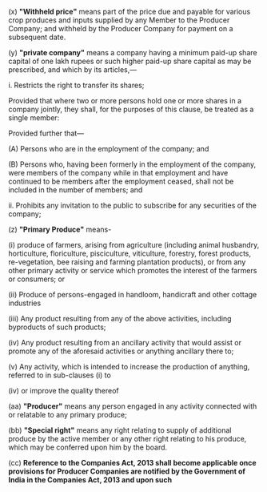 (x) **"Withheld price"** means part of the price due and payable for various crop produces and inputs supplied by any Member to the Producer Company; and withheld by the Producer Company for payment on a subsequent date.

(y) **"private company"** means a company having a minimum paid-up share capital of one lakh rupees or such higher paid-up share capital as may be prescribed, and which by its articles,—

i. Restricts the right to transfer its shares;

Provided that where two or more persons hold one or more shares in a company jointly, they shall, for the purposes of this clause, be treated as a single member:

Provided further that—

(A) Persons who are in the employment of the company; and

(B) Persons who, having been formerly in the employment of the company, were members of the company while in that employment and have continued to be members after the employment ceased, shall not be included in the number of members; and

ii. Prohibits any invitation to the public to subscribe for any securities of the company;

(z) **"Primary Produce"** means-

(i) produce of farmers, arising from agriculture (including animal husbandry, horticulture, floriculture, pisciculture, viticulture, forestry, forest products, re-vegetation, bee raising and farming plantation products), or from any other primary activity or service which promotes the interest of the farmers or consumers; or

(ii) Produce of persons-engaged in handloom, handicraft and other cottage industries

(iii) Any product resulting from any of the above activities, including byproducts of such products;

(iv) Any product resulting from an ancillary activity that would assist or promote any of the aforesaid activities or anything ancillary there to;

(v) Any activity, which is intended to increase the production of anything, referred to in sub-clauses (i) to

(iv) or improve the quality thereof

(aa) **"Producer"** means any person engaged in any activity connected with or relatable to any primary produce;

(bb) **"Special right"** means any right relating to supply of additional produce by the active member or any other right relating to his produce, which may be conferred upon him by the board.

(cc) **Reference to the Companies Act, 2013 shall become applicable once provisions for Producer Companies are notified by the Government of India in the Companies Act, 2013 and upon such**